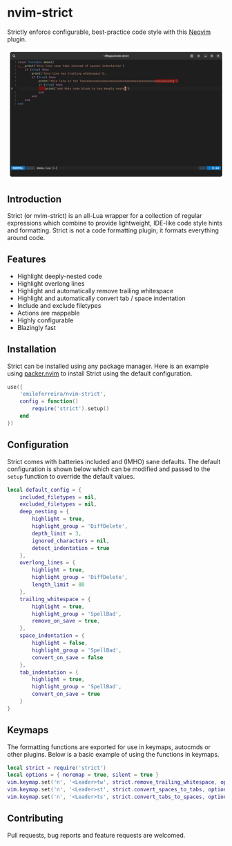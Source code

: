 # nvim-strict

Strictly enforce configurable, best-practice code style with this [Neovim](https://neovim.io/) plugin.

![nvim-strict demo](demo.png)

## Introduction

Strict (or nvim-strict) is an all-Lua wrapper for a collection of regular expressions which combine to provide lightweight, IDE-like code style hints and formatting. Strict is not a code formatting plugin; it formats everything around code.

## Features

* Highlight deeply-nested code
* Highlight overlong lines
* Highlight and automatically remove trailing whitespace
* Highlight and automatically convert tab / space indentation
* Include and exclude filetypes
* Actions are mappable
* Highly configurable
* Blazingly fast

## Installation

Strict can be installed using any package manager. Here is an example using [packer.nvim](https://github.com/wbthomason/packer.nvim) to install Strict using the default configuration.

```lua
use({
    'emileferreira/nvim-strict',
    config = function()
        require('strict').setup()
    end
})
```

## Configuration

Strict comes with batteries included and (IMHO) sane defaults. The default configuration is shown below which can be modified and passed to the `setup` function to override the default values.

```lua
local default_config = {
    included_filetypes = nil,
    excluded_filetypes = nil,
    deep_nesting = {
        highlight = true,
        highlight_group = 'DiffDelete',
        depth_limit = 3,
        ignored_characters = nil,
        detect_indentation = true
    },
    overlong_lines = {
        highlight = true,
        highlight_group = 'DiffDelete',
        length_limit = 80
    },
    trailing_whitespace = {
        highlight = true,
        highlight_group = 'SpellBad',
        remove_on_save = true,
    },
    space_indentation = {
        highlight = false,
        highlight_group = 'SpellBad',
        convert_on_save = false
    },
    tab_indentation = {
        highlight = true,
        highlight_group = 'SpellBad',
        convert_on_save = true
    }
}
```

## Keymaps

The formatting functions are exported for use in keymaps, autocmds or other plugins. Below is a basic example of using the functions in keymaps.

```lua
local strict = require('strict')
local options = { noremap = true, silent = true }
vim.keymap.set('n', '<Leader>tw', strict.remove_trailing_whitespace, options)
vim.keymap.set('n', '<Leader>st', strict.convert_spaces_to_tabs, options)
vim.keymap.set('n', '<Leader>ts', strict.convert_tabs_to_spaces, options)
```

## Contributing

Pull requests, bug reports and feature requests are welcomed.
